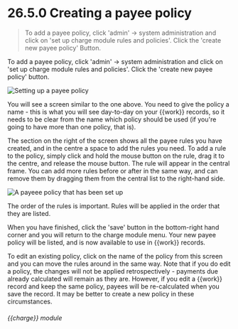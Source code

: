 # 26.5.0    Creating a payee policy

> To add a payee policy, click 'admin' -> system administration and click on 'set up charge module rules and policies'. Click the 'create new payee policy' Button. 

To add a payee policy, click 'admin' -> system administration and click on 'set up charge module rules and policies'. Click the 'create new payee policy' button. 

![Setting up a payee policy]({{imgpath}}255a.png)

You will see a screen similar to the one above. You need to give the policy a name - this is what you will see day-to-day on your {{work}} records, so it needs to be clear from the name which policy should be used (if you're going to have more than one policy, that is). 

The section on the right of the screen shows all the payee rules you have created, and in the centre a space to add the rules you need. To add a rule to the policy, simply click and hold the mouse button on the rule, drag it to the centre, and release the mouse button. The rule will appear in the central frame. You can add more rules before or after in the same way, and can remove them by dragging them from the central list to the right-hand side. 

![A payeee policy that has been set up]({{imgpath}}255b.png)

The order of the rules is important. Rules will be applied in the order that they are listed. 

When you have finished, click the 'save' button in the bottom-right hand corner and you will return to the charge module menu. Your new payee policy will be listed, and is now available to use in {{work}} records. 

To edit an existing policy, click on the name of the policy from this screen and you can move the rules around in the same way. Note that if you do edit a policy, the changes will not be applied retrospectively - payments due already calculated will remain as they are. However, if you edit a {{work}} record and keep the same policy, payees will be re-calculated when you save the record. It may be better to create a new policy in these circumstances. 

###### {{charge}} module


